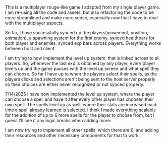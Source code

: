 This is a multiplayer rouge-like game I adapted from my single player game. 
I am re-using all the code and assets, but also refactoring the code to be more streamlined and make more sense, 
especially now that I have to deal with the multiplayer aspects.

So far, I have successfully synced up the players(movement, position, animation), a spawning system for the first enemy, 
synced healthbars for both player and enemies, synced exp bars across players. Everything works between host and client.

I am trying to now implement the level up system, that is linked across to all players. So, whenever the last exp is obtained by any player,
every player levels up and the game pauses with the level up screen and what spell they can choose. So far I have up to when the players select their spells,
as the players clicks and selections aren't being sent to the host server properly so their choices are either never recognized or not synced properly. 

7/14/2025
I have now implemented the level up system, where the player can choose a spell and have it after every other player has choosen their own spell. 
The spells level up as well, where their stats are increased each time a spell already learned is selected. I think I made everything scalable for 
the addition of up to 6 more spells for the player to choose from, but I guess I'll see if any logic breaks when adding more.

I am now trying to implement all other spells, which there are 6, and adding their resources and other necessary components for that to work. 
